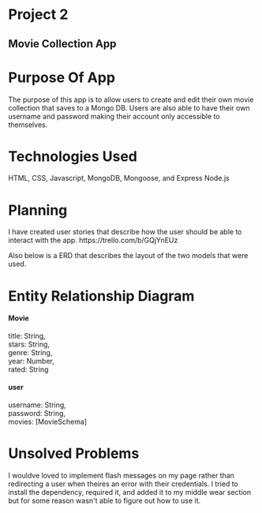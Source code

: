 # Project 2

<h2>Movie Collection App</h2>  

# Purpose Of App
<p>The purpose of this app is to allow users to create and edit their own movie collection that saves to a Mongo DB. Users are also able to have their own username and password making their account only accessible to themselves.</p>

# Technologies Used
<p>HTML, CSS, Javascript, MongoDB, Mongoose, and Express Node.js</p>

<h1>Planning</h1>
<p>I have created user stories that describe how the user should be able to interact with the app. https://trello.com/b/GQjYnEUz</p>

<p>Also below is a ERD that describes the layout of the two models that were used.

<h1>Entity Relationship Diagram</h1>

<h4>Movie</h4>
title: String,<br>
stars: String,<br>
genre: String,<br>
year: Number,<br>
rated: String<br>

<h4>user</h4>
username: String,<br>
password: String,<br>
movies: [MovieSchema]<br>

<h1>Unsolved Problems</h1>
I wouldve loved to implement flash messages on my page rather than redirecting a user when theires an error with their credentials. I tried to install the dependency, required it, and added it to my middle wear section but for some reason wasn't able to figure out how to use it.


